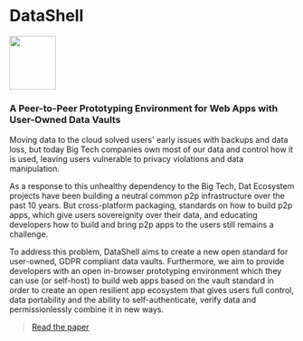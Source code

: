 # DataShell 

<img src="https://i.imgur.com/YmyWF7L.png" width="82" height="95.5">

### A Peer-to-Peer Prototyping Environment for Web Apps with User-Owned Data Vaults

Moving data to the cloud solved users' early issues with backups and data loss, but today Big Tech companies own most of our data and control how it is used, leaving users vulnerable to privacy violations and data manipulation.

As a response to this unhealthy dependency to the Big Tech, Dat Ecosystem projects have been building a neutral common p2p infrastructure over the past 10 years. But cross-platform packaging, standards on how to build p2p apps, which give users sovereignity over their data, and educating developers how to build and bring p2p apps to the users still remains a challenge.

To address this problem, DataShell aims to create a new open standard for user-owned, GDPR compliant data vaults. Furthermore, we aim to provide developers with an open in-browser prototyping environment which they can use (or self-host) to build web apps based on the vault standard in order to create an open resilient app ecosystem that gives users full control, data portability and the ability to self-authenticate, verify data and permissionlessly combine it in new ways. 

> [Read the paper](https://github.com/playproject-io/datashell/paper/paper.md)